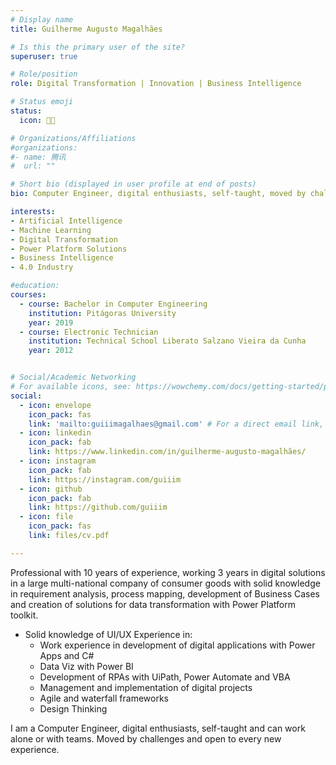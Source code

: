 ```yaml
---
# Display name
title: Guilherme Augusto Magalhães

# Is this the primary user of the site?
superuser: true

# Role/position
role: Digital Transformation | Innovation | Business Intelligence

# Status emoji
status:
  icon: 👨‍💻

# Organizations/Affiliations
#organizations:
#- name: 腾讯
#  url: ""

# Short bio (displayed in user profile at end of posts)
bio: Computer Engineer, digital enthusiasts, self-taught, moved by challenges and open to every new experience.

interests:
- Artificial Intelligence
- Machine Learning
- Digital Transformation
- Power Platform Solutions
- Business Intelligence
- 4.0 Industry

#education:
courses:
  - course: Bachelor in Computer Engineering
    institution: Pitágoras University
    year: 2019
  - course: Electronic Technician 
    institution: Technical School Liberato Salzano Vieira da Cunha
    year: 2012


# Social/Academic Networking
# For available icons, see: https://wowchemy.com/docs/getting-started/page-builder/#icons
social:
  - icon: envelope
    icon_pack: fas
    link: 'mailto:guiiimagalhaes@gmail.com' # For a direct email link, use "mailto:test@example.org".
  - icon: linkedin
    icon_pack: fab
    link: https://www.linkedin.com/in/guilherme-augusto-magalhães/
  - icon: instagram
    icon_pack: fab
    link: https://instagram.com/guiiim
  - icon: github
    icon_pack: fab  
    link: https://github.com/guiiim
  - icon: file
    icon_pack: fas
    link: files/cv.pdf

---
```


Professional with 10 years of experience, working 3 years in digital solutions in a large multi-national company of consumer goods with solid knowledge in requirement analysis, process mapping, development of Business Cases and creation of solutions for data transformation with Power Platform toolkit. 

- Solid knowledge of UI/UX
Experience in:
  - Work experience in development of digital applications with Power Apps and C#
  - Data Viz with Power BI
  - Development of RPAs with UiPath, Power Automate and VBA
  - Management and implementation of digital projects
  - Agile and waterfall frameworks
  - Design Thinking

I am a Computer Engineer, digital enthusiasts, self-taught and can work alone or with teams. Moved by challenges and open to every new experience. 